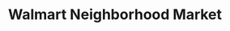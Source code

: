 ---
title: "Walmart Neighborhood Market"
url: /apopka/walmart-neighborhood-market/
shop: Supermarkt
---
